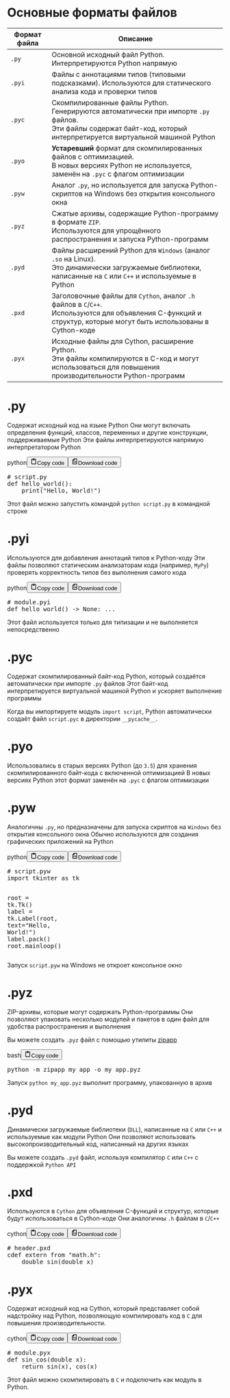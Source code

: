 <h1>Основные форматы файлов</h1>
<table>
<thead>
<tr>
<th>Формат файла</th>
<th>Описание</th>
</tr>
</thead>
<tbody>
<tr>
<td><code>.py</code></td>
<td>Основной исходный файл Python. Интерпретируются Python напрямую</td>
</tr>
<tr>
<td><code>.pyi</code></td>
<td>Файлы с аннотациями типов (типовыми подсказками). Используются для статического анализа кода и проверки типов</td>
</tr>
<tr>
<td><code>.pyc</code></td>
<td>Скомпилированные файлы Python.<br>Генерируются автоматически при импорте <code>.py</code> файлов.<br>Эти файлы содержат байт-код, который интерпретируется виртуальной машиной Python</td>
</tr>
<tr>
<td><code>.pyo</code></td>
<td><strong>Устаревший</strong> формат для скомпилированных файлов с оптимизацией.<br>В новых версиях Python не используется, заменён на <code>.pyc</code> с флагом оптимизации</td>
</tr>
<tr>
<td><code>.pyw</code></td>
<td>Аналог <code>.py</code>, но используется для запуска Python-скриптов на Windows без открытия консольного окна</td>
</tr>
<tr>
<td><code>.pyz</code></td>
<td>Сжатые архивы, содержащие Python-программу в формате <code>ZIP</code>.<br>Используются для упрощённого распространения и запуска Python-программ</td>
</tr>
<tr>
<td><code>.pyd</code></td>
<td>Файлы расширений Python для <code>Windows</code> (аналог <code>.so</code> на Linux).<br>Это динамически загружаемые библиотеки, написанные на <code>C</code> или <code>C++</code> и используемые в Python</td>
</tr>
<tr>
<td><code>.pxd</code></td>
<td>Заголовочные файлы для <code>Cython</code>, аналог <code>.h</code> файлов в <code>C</code>/<code>C++</code>.<br>Используются для объявления C-функций и структур, которые могут быть использованы в Cython-коде</td>
</tr>
<tr>
<td><code>.pyx</code></td>
<td>Исходные файлы для Cython, расширение Python.<br>Эти файлы компилируются в C-код и могут использоваться для повышения производительности Python-программ</td>
</tr>
</tbody>
</table>
<h1>.py</h1>
<p>Содержат исходный код на языке Python
Они могут включать определения функций, классов, переменных и другие конструкции, поддерживаемые Python
Эти файлы интерпретируются напрямую интерпретатором Python</p>
<div class="code_element"><div class="lang_line"><text>python</text><button class="copy_code_button" onclick="CopyCode(this)"><svg style="width: 1.2em;height: 1.2em;" aria-hidden="true" xmlns="http://www.w3.org/2000/svg" fill="none" viewBox="0 0 24 24"><path stroke="currentColor" stroke-linecap="round" stroke-linejoin="round" stroke-width="2" d="M15 4h3a1 1 0 0 1 1 1v15a1 1 0 0 1-1 1H6a1 1 0 0 1-1-1V5a1 1 0 0 1 1-1h3m0 3h6m-5-4v4h4V3h-4Z"/></svg><text>Copy code</text></button><button class="download_code_button" onclick="DownloadCode(this, `script.py`)"><svg style="width: 1.2em;height: 1.2em;" aria-hidden="true" xmlns="http://www.w3.org/2000/svg" fill="none" viewBox="0 0 24 24"><path stroke="currentColor" stroke-linecap="round" stroke-linejoin="round" stroke-width="2" d="M10 3v4a1 1 0 0 1-1 1H5m5 4-2 2 2 2m4-4 2 2-2 2m5-12v16a1 1 0 0 1-1 1H6a1 1 0 0 1-1-1V7.914a1 1 0 0 1 .293-.707l3.914-3.914A1 1 0 0 1 9.914 3H18a1 1 0 0 1 1 1Z"/></svg><text>Download code</text></button></div><div class="code language-python"><div class="highlight"><pre><span></span><span class="c1"># script.py</span>
<span class="k">def</span> <span class="nf">hello_world</span><span class="p">():</span>
    <span class="nb">print</span><span class="p">(</span><span class="s2">&quot;Hello, World!&quot;</span><span class="p">)</span>
</pre></div></div></div>

<p>Этот файл можно запустить командой <code>python script.py</code> в командной строке</p>
<h1>.pyi</h1>
<p>Используются для добавления аннотаций типов к Python-коду
Эти файлы позволяют статическим анализаторам кода (например, <code>MyPy</code>)
проверять корректность типов без выполнения самого кода</p>
<div class="code_element"><div class="lang_line"><text>python</text><button class="copy_code_button" onclick="CopyCode(this)"><svg style="width: 1.2em;height: 1.2em;" aria-hidden="true" xmlns="http://www.w3.org/2000/svg" fill="none" viewBox="0 0 24 24"><path stroke="currentColor" stroke-linecap="round" stroke-linejoin="round" stroke-width="2" d="M15 4h3a1 1 0 0 1 1 1v15a1 1 0 0 1-1 1H6a1 1 0 0 1-1-1V5a1 1 0 0 1 1-1h3m0 3h6m-5-4v4h4V3h-4Z"/></svg><text>Copy code</text></button><button class="download_code_button" onclick="DownloadCode(this, `module.pyi`)"><svg style="width: 1.2em;height: 1.2em;" aria-hidden="true" xmlns="http://www.w3.org/2000/svg" fill="none" viewBox="0 0 24 24"><path stroke="currentColor" stroke-linecap="round" stroke-linejoin="round" stroke-width="2" d="M10 3v4a1 1 0 0 1-1 1H5m5 4-2 2 2 2m4-4 2 2-2 2m5-12v16a1 1 0 0 1-1 1H6a1 1 0 0 1-1-1V7.914a1 1 0 0 1 .293-.707l3.914-3.914A1 1 0 0 1 9.914 3H18a1 1 0 0 1 1 1Z"/></svg><text>Download code</text></button></div><div class="code language-python"><div class="highlight"><pre><span></span><span class="c1"># module.pyi</span>
<span class="k">def</span> <span class="nf">hello_world</span><span class="p">()</span> <span class="o">-&gt;</span> <span class="kc">None</span><span class="p">:</span> <span class="o">...</span>
</pre></div></div></div>

<p>Этот файл используется только для типизации и не выполняется непосредственно</p>
<h1>.pyc</h1>
<p>Содержат скомпилированный байт-код Python, который создаётся автоматически при импорте <code>.py</code> файлов
Этот байт-код интерпретируется виртуальной машиной Python и ускоряет выполнение программы</p>
<p>Когда вы импортируете модуль <code>import script</code>, Python автоматически создаёт файл <code>script.pyc</code> в директории <code>__pycache__</code>.</p>
<h1>.pyo</h1>
<p>Использовались в старых версиях Python (до <code>3.5</code>) для хранения скомпилированного байт-кода с включенной оптимизацией
В новых версиях Python этот формат заменён на <code>.pyc</code> с флагом оптимизации</p>
<h1>.pyw</h1>
<p>Аналогичны <code>.py</code>, но предназначены для запуска скриптов на <code>Windows</code> без открытия консольного окна
Обычно используются для создания графических приложений на Python</p>
<div class="code_element"><div class="lang_line"><text>python</text><button class="copy_code_button" onclick="CopyCode(this)"><svg style="width: 1.2em;height: 1.2em;" aria-hidden="true" xmlns="http://www.w3.org/2000/svg" fill="none" viewBox="0 0 24 24"><path stroke="currentColor" stroke-linecap="round" stroke-linejoin="round" stroke-width="2" d="M15 4h3a1 1 0 0 1 1 1v15a1 1 0 0 1-1 1H6a1 1 0 0 1-1-1V5a1 1 0 0 1 1-1h3m0 3h6m-5-4v4h4V3h-4Z"/></svg><text>Copy code</text></button><button class="download_code_button" onclick="DownloadCode(this, `script.pyw`)"><svg style="width: 1.2em;height: 1.2em;" aria-hidden="true" xmlns="http://www.w3.org/2000/svg" fill="none" viewBox="0 0 24 24"><path stroke="currentColor" stroke-linecap="round" stroke-linejoin="round" stroke-width="2" d="M10 3v4a1 1 0 0 1-1 1H5m5 4-2 2 2 2m4-4 2 2-2 2m5-12v16a1 1 0 0 1-1 1H6a1 1 0 0 1-1-1V7.914a1 1 0 0 1 .293-.707l3.914-3.914A1 1 0 0 1 9.914 3H18a1 1 0 0 1 1 1Z"/></svg><text>Download code</text></button></div><div class="code language-python"><div class="highlight"><pre><span></span><span class="c1"># script.pyw</span>
<span class="kn">import</span> <span class="nn">tkinter</span> <span class="k">as</span> <span class="nn">tk</span>

<span class="n">root</span> <span class="o">=</span> <span class="n">tk</span><span class="o">.</span><span class="n">Tk</span><span class="p">()</span>
<span class="n">label</span> <span class="o">=</span> <span class="n">tk</span><span class="o">.</span><span class="n">Label</span><span class="p">(</span><span class="n">root</span><span class="p">,</span> <span class="n">text</span><span class="o">=</span><span class="s2">&quot;Hello, World!&quot;</span><span class="p">)</span>
<span class="n">label</span><span class="o">.</span><span class="n">pack</span><span class="p">()</span>
<span class="n">root</span><span class="o">.</span><span class="n">mainloop</span><span class="p">()</span>
</pre></div></div></div>
<p>Запуск <code>script.pyw</code> на Windows не откроет консольное окно</p>
<h1>.pyz</h1>
<p>ZIP-архивы, которые могут содержать Python-программы
Они позволяют упаковать несколько модулей и пакетов в один файл для удобства распространения и выполнения</p>
<p>Вы можете создать <code>.pyz</code> файл с помощью утилиты <a target="_self" href="?Languages/Python/Libraries/Python/zipapp" class="wikilink">zipapp</a></p>
<div class="code_element"><div class="lang_line"><text>bash</text><button class="copy_code_button" onclick="CopyCode(this)"><svg style="width: 1.2em;height: 1.2em;" aria-hidden="true" xmlns="http://www.w3.org/2000/svg" fill="none" viewBox="0 0 24 24"><path stroke="currentColor" stroke-linecap="round" stroke-linejoin="round" stroke-width="2" d="M15 4h3a1 1 0 0 1 1 1v15a1 1 0 0 1-1 1H6a1 1 0 0 1-1-1V5a1 1 0 0 1 1-1h3m0 3h6m-5-4v4h4V3h-4Z"/></svg><text>Copy code</text></button></div><div class="code language-bash"><div class="highlight"><pre><span></span>python<span class="w"> </span>-m<span class="w"> </span>zipapp<span class="w"> </span>my_app<span class="w"> </span>-o<span class="w"> </span>my_app.pyz
</pre></div></div></div>

<p>Запуск <code>python my_app.pyz</code> выполнит программу, упакованную в архив</p>
<h1>.pyd</h1>
<p>Динамически загружаемые библиотеки (<code>DLL</code>),
написанные на <code>C</code> или <code>C++</code> и используемые как модули Python
Они позволяют использовать высокопроизводительный код, написанный на других языках</p>
<p>Вы можете создать <code>.pyd</code> файл, используя компилятор <code>C</code> или <code>C++</code> с поддержкой <code>Python API</code></p>
<h1>.pxd</h1>
<p>Используются в <code>Cython</code> для объявления C-функций и структур, которые будут использоваться в Cython-коде
Они аналогичны <code>.h</code> файлам в <code>C</code>/<code>C++</code></p>
<div class="code_element"><div class="lang_line"><text>cython</text><button class="copy_code_button" onclick="CopyCode(this)"><svg style="width: 1.2em;height: 1.2em;" aria-hidden="true" xmlns="http://www.w3.org/2000/svg" fill="none" viewBox="0 0 24 24"><path stroke="currentColor" stroke-linecap="round" stroke-linejoin="round" stroke-width="2" d="M15 4h3a1 1 0 0 1 1 1v15a1 1 0 0 1-1 1H6a1 1 0 0 1-1-1V5a1 1 0 0 1 1-1h3m0 3h6m-5-4v4h4V3h-4Z"/></svg><text>Copy code</text></button><button class="download_code_button" onclick="DownloadCode(this, `header.pxd`)"><svg style="width: 1.2em;height: 1.2em;" aria-hidden="true" xmlns="http://www.w3.org/2000/svg" fill="none" viewBox="0 0 24 24"><path stroke="currentColor" stroke-linecap="round" stroke-linejoin="round" stroke-width="2" d="M10 3v4a1 1 0 0 1-1 1H5m5 4-2 2 2 2m4-4 2 2-2 2m5-12v16a1 1 0 0 1-1 1H6a1 1 0 0 1-1-1V7.914a1 1 0 0 1 .293-.707l3.914-3.914A1 1 0 0 1 9.914 3H18a1 1 0 0 1 1 1Z"/></svg><text>Download code</text></button></div><div class="code language-cython"><div class="highlight"><pre><span></span><span class="c"># header.pxd</span>
<span class="k">cdef</span> <span class="kr">extern</span> <span class="k">from</span> <span class="s">&quot;math.h&quot;</span><span class="p">:</span>
    <span class="n">double</span> <span class="n">sin</span><span class="p">(</span><span class="n">double</span> <span class="n">x</span><span class="p">)</span>
</pre></div></div></div>

<h1>.pyx</h1>
<p>Содержат исходный код на Cython, который представляет собой надстройку над Python,
позволяющую компилировать код в <code>C</code> для повышения производительности.</p>
<div class="code_element"><div class="lang_line"><text>cython</text><button class="copy_code_button" onclick="CopyCode(this)"><svg style="width: 1.2em;height: 1.2em;" aria-hidden="true" xmlns="http://www.w3.org/2000/svg" fill="none" viewBox="0 0 24 24"><path stroke="currentColor" stroke-linecap="round" stroke-linejoin="round" stroke-width="2" d="M15 4h3a1 1 0 0 1 1 1v15a1 1 0 0 1-1 1H6a1 1 0 0 1-1-1V5a1 1 0 0 1 1-1h3m0 3h6m-5-4v4h4V3h-4Z"/></svg><text>Copy code</text></button><button class="download_code_button" onclick="DownloadCode(this, `module.pyx`)"><svg style="width: 1.2em;height: 1.2em;" aria-hidden="true" xmlns="http://www.w3.org/2000/svg" fill="none" viewBox="0 0 24 24"><path stroke="currentColor" stroke-linecap="round" stroke-linejoin="round" stroke-width="2" d="M10 3v4a1 1 0 0 1-1 1H5m5 4-2 2 2 2m4-4 2 2-2 2m5-12v16a1 1 0 0 1-1 1H6a1 1 0 0 1-1-1V7.914a1 1 0 0 1 .293-.707l3.914-3.914A1 1 0 0 1 9.914 3H18a1 1 0 0 1 1 1Z"/></svg><text>Download code</text></button></div><div class="code language-cython"><div class="highlight"><pre><span></span><span class="c"># module.pyx</span>
<span class="k">def</span> <span class="nf">sin_cos</span><span class="p">(</span><span class="n">double</span> <span class="n">x</span><span class="p">):</span>
    <span class="k">return</span> <span class="n">sin</span><span class="p">(</span><span class="n">x</span><span class="p">),</span> <span class="n">cos</span><span class="p">(</span><span class="n">x</span><span class="p">)</span>
</pre></div></div></div>

<p>Этот файл можно скомпилировать в <code>C</code> и подключить как модуль в Python.</p>